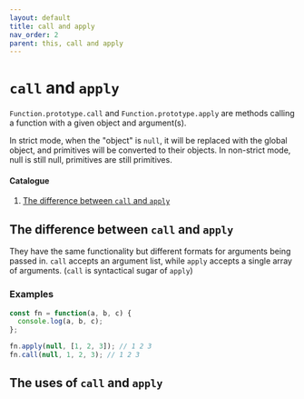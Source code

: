 ```yaml
---
layout: default
title: call and apply
nav_order: 2
parent: this, call and apply
---
```


# `call` and `apply`

`Function.prototype.call` and `Function.prototype.apply` are methods calling a function with a given object and argument(s).

In strict mode, when the "object" is `null`, it will be replaced with the global object, and primitives will be converted to their objects. In non-strict mode, null is still null, primitives are still primitives.

#### Catalogue

1. [The difference between `call` and `apply`](#the-difference-between-call-and-apply)

## The difference between `call` and `apply`

They have the same functionality but different formats for arguments being passed in. `call` accepts an argument list, while `apply` accepts a single array of arguments. (`call` is syntactical sugar of `apply`)

### Examples

```js
const fn = function(a, b, c) {
  console.log(a, b, c);
};

fn.apply(null, [1, 2, 3]); // 1 2 3
fn.call(null, 1, 2, 3); // 1 2 3
```

## The uses of `call` and `apply`
